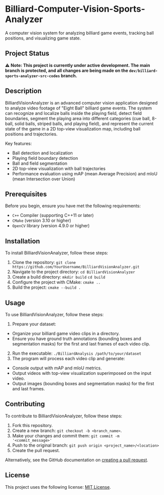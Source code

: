 # Billiard-Computer-Vision-Sports-Analyzer

A computer vision system for analyzing billiard game events, tracking ball positions, and visualizing game state.


## Project Status

⚠️ **Note: This project is currently under active development. The main branch is protected, and all changes are being made on the `dev/billiard-sports-analyzer-src-codes` branch.**

## Description

BilliardVisionAnalyzer is an advanced computer vision application designed to analyze video footage of "Eight Ball" billiard game events. The system can recognize and localize balls inside the playing field, detect field boundaries, segment the playing area into different categories (cue ball, 8-ball, solid balls, striped balls, and playing field), and represent the current state of the game in a 2D top-view visualization map, including ball positions and trajectories.

Key features:
- Ball detection and localization
- Playing field boundary detection
- Ball and field segmentation
- 2D top-view visualization with ball trajectories
- Performance evaluation using mAP (mean Average Precision) and mIoU (mean Intersection over Union)

## Prerequisites

Before you begin, ensure you have met the following requirements:
- `C++` Compiler (supporting C++11 or later)
- `CMake` (version 3.10 or higher)
- `OpenCV` library (version 4.9.0 or higher)

## Installation

To install BilliardVisionAnalyzer, follow these steps:

1. Clone the repository:
   `git clone https://github.com/YourUsername/BilliardVisionAnalyzer.git`
2. Navigate to the project directory:
   `cd BilliardVisionAnalyzer`
3. Create a build directory:
   `mkdir build`
   `cd build`
4. Configure the project with CMake:
   `cmake ..`
5. Build the project:
   `cmake --build .`

## Usage

To use BilliardVisionAnalyzer, follow these steps:

1. Prepare your dataset:
- Organize your billiard game video clips in a directory.
- Ensure you have ground truth annotations (bounding boxes and segmentation masks) for the first and last frames of each video clip.
2. Run the executable:
   `./BilliardAnalysis /path/to/your/dataset`
3. The program will process each video clip and generate:
- Console output with mAP and mIoU metrics.
- Output videos with top-view visualization superimposed on the input video.
- Output images (bounding boxes and segmentation masks) for the first and last frames.

## Contributing

To contribute to BilliardVisionAnalyzer, follow these steps:

1. Fork this repository.
2. Create a new branch: `git checkout -b <branch_name>`.
3. Make your changes and commit them: `git commit -m '<commit_message>'`
4. Push to the original branch: `git push origin <project_name>/<location>`
5. Create the pull request.

Alternatively, see the GitHub documentation on [creating a pull request](https://help.github.com/articles/creating-a-pull-request/).

## License

This project uses the following license: [MIT License](<link_to_license>).

